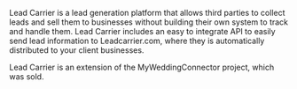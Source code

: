 Lead Carrier is a lead generation platform that allows third parties to collect leads and sell them to businesses without building their own system to track and handle them. Lead Carrier includes an easy to integrate API to easily send lead information to Leadcarrier.com, where they is automatically distributed to your client businesses.

Lead Carrier is an extension of the MyWeddingConnector project, which was sold.  
